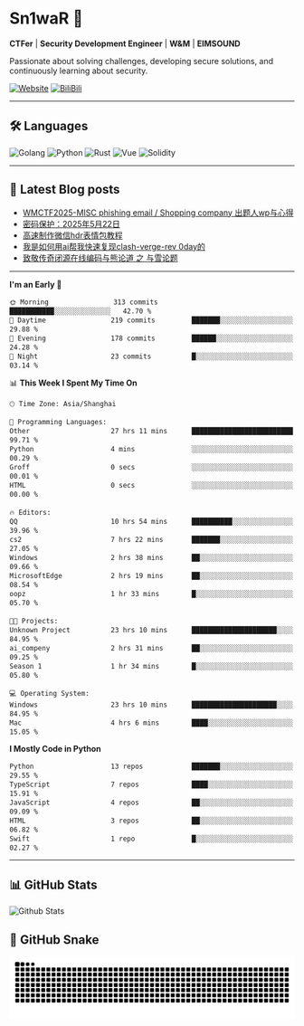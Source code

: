 # Sn1waR 👋

**CTFer** | **Security Development Engineer** | **W&M** | **EIMSOUND**

Passionate about solving challenges, developing secure solutions, and continuously learning about security.

[![Website](https://img.shields.io/website?url=https%3A%2F%2Fwww.snowywar.top)](https://www.snowywar.top) 
[![BiliBili](https://img.shields.io/badge/BiliBili-哔哩哔哩-00A1D6?style=flat&logo=bilibili&logoColor=white)](https://space.bilibili.com/8389161)  

---

## 🛠️ Languages
![Golang](https://img.shields.io/badge/-Golang-00ADD8?style=flat&logo=go&logoColor=white)
![Python](https://img.shields.io/badge/-Python-3776AB?style=flat&logo=python&logoColor=white)
![Rust](https://img.shields.io/badge/-Rust-000000?style=flat&logo=rust&logoColor=white)
![Vue](https://img.shields.io/badge/-Vue.js-4FC08D?style=flat&logo=vue.js&logoColor=white)
![Solidity](https://img.shields.io/badge/-Solidity-363636?style=flat&logo=solidity&logoColor=white)

---
## 📖 Latest Blog posts
<!-- BLOG-POST-LIST:START -->
- [WMCTF2025-MISC phishing email / Shopping company 出题人wp与心得](https://www.snowywar.top/4622.html)
- [密码保护：2025年5月22日](https://www.snowywar.top/4616.html)
- [高速制作微信hdr表情包教程](https://www.snowywar.top/4612.html)
- [我是如何用ai帮我快速复现clash-verge-rev 0day的](https://www.snowywar.top/4595.html)
- [致敬传奇闭源在线编码与熊论道 之 与雪论题](https://www.snowywar.top/4590.html)
<!-- BLOG-POST-LIST:END -->
---
<!--START_SECTION:waka-->
**I'm an Early 🐤** 

```text
🌞 Morning                313 commits         ███████████░░░░░░░░░░░░░░   42.70 % 
🌆 Daytime                219 commits         ███████░░░░░░░░░░░░░░░░░░   29.88 % 
🌃 Evening                178 commits         ██████░░░░░░░░░░░░░░░░░░░   24.28 % 
🌙 Night                  23 commits          █░░░░░░░░░░░░░░░░░░░░░░░░   03.14 % 
```


📊 **This Week I Spent My Time On** 

```text
🕑︎ Time Zone: Asia/Shanghai

💬 Programming Languages: 
Other                    27 hrs 11 mins      █████████████████████████   99.71 % 
Python                   4 mins              ░░░░░░░░░░░░░░░░░░░░░░░░░   00.29 % 
Groff                    0 secs              ░░░░░░░░░░░░░░░░░░░░░░░░░   00.01 % 
HTML                     0 secs              ░░░░░░░░░░░░░░░░░░░░░░░░░   00.00 % 

🔥 Editors: 
QQ                       10 hrs 54 mins      ██████████░░░░░░░░░░░░░░░   39.96 % 
cs2                      7 hrs 22 mins       ███████░░░░░░░░░░░░░░░░░░   27.05 % 
Windows                  2 hrs 38 mins       ██░░░░░░░░░░░░░░░░░░░░░░░   09.66 % 
MicrosoftEdge            2 hrs 19 mins       ██░░░░░░░░░░░░░░░░░░░░░░░   08.54 % 
oopz                     1 hr 33 mins        █░░░░░░░░░░░░░░░░░░░░░░░░   05.70 % 

🐱‍💻 Projects: 
Unknown Project          23 hrs 10 mins      █████████████████████░░░░   84.95 % 
ai_compeny               2 hrs 31 mins       ██░░░░░░░░░░░░░░░░░░░░░░░   09.25 % 
Season 1                 1 hr 34 mins        █░░░░░░░░░░░░░░░░░░░░░░░░   05.80 % 

💻 Operating System: 
Windows                  23 hrs 10 mins      █████████████████████░░░░   84.95 % 
Mac                      4 hrs 6 mins        ████░░░░░░░░░░░░░░░░░░░░░   15.05 % 
```

**I Mostly Code in Python** 

```text
Python                   13 repos            ███████░░░░░░░░░░░░░░░░░░   29.55 % 
TypeScript               7 repos             ████░░░░░░░░░░░░░░░░░░░░░   15.91 % 
JavaScript               4 repos             ██░░░░░░░░░░░░░░░░░░░░░░░   09.09 % 
HTML                     3 repos             ██░░░░░░░░░░░░░░░░░░░░░░░   06.82 % 
Swift                    1 repo              █░░░░░░░░░░░░░░░░░░░░░░░░   02.27 % 
```




<!--END_SECTION:waka-->
---

## 📊 GitHub Stats
![Github Stats](https://github-readme-stats.vercel.app/api?username=jiayuqi7813&show_icons=true&theme=radical)

## 🐍 GitHub Snake
<picture>
  <source media="(prefers-color-scheme: dark)" srcset="https://raw.githubusercontent.com/jiayuqi7813/jiayuqi7813/output/github-contribution-grid-snake-dark.svg">
  <source media="(prefers-color-scheme: light)" srcset="https://raw.githubusercontent.com/jiayuqi7813/jiayuqi7813/output/github-contribution-grid-snake.svg">
  <img alt="github contribution grid snake animation" src="https://raw.githubusercontent.com/jiayuqi7813/jiayuqi7813/output/github-contribution-grid-snake.svg">
</picture>

